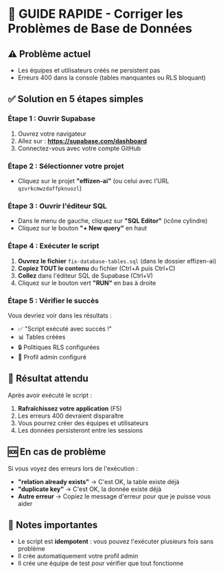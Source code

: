 # 🚀 GUIDE RAPIDE - Corriger les Problèmes de Base de Données

## ⚠️ Problème actuel
- Les équipes et utilisateurs créés ne persistent pas
- Erreurs 400 dans la console (tables manquantes ou RLS bloquant)

## ✅ Solution en 5 étapes simples

### Étape 1 : Ouvrir Supabase
1. Ouvrez votre navigateur
2. Allez sur : **https://supabase.com/dashboard**
3. Connectez-vous avec votre compte GitHub

### Étape 2 : Sélectionner votre projet
- Cliquez sur le projet **"effizen-ai"** (ou celui avec l'URL `qzvrkcmwzdaffpknuozl`)

### Étape 3 : Ouvrir l'éditeur SQL
- Dans le menu de gauche, cliquez sur **"SQL Editor"** (icône cylindre)
- Cliquez sur le bouton **"+ New query"** en haut

### Étape 4 : Exécuter le script
1. **Ouvrez le fichier** `fix-database-tables.sql` (dans le dossier effizen-ai)
2. **Copiez TOUT le contenu** du fichier (Ctrl+A puis Ctrl+C)
3. **Collez** dans l'éditeur SQL de Supabase (Ctrl+V)
4. Cliquez sur le bouton vert **"RUN"** en bas à droite

### Étape 5 : Vérifier le succès
Vous devriez voir dans les résultats :
- ✅ "Script exécuté avec succès !"
- 📊 Tables créées
- 🔒 Politiques RLS configurées
- 👤 Profil admin configuré

## 🎯 Résultat attendu
Après avoir exécuté le script :
1. **Rafraîchissez votre application** (F5)
2. Les erreurs 400 devraient disparaître
3. Vous pourrez créer des équipes et utilisateurs
4. Les données persisteront entre les sessions

## 🆘 En cas de problème
Si vous voyez des erreurs lors de l'exécution :
- **"relation already exists"** → C'est OK, la table existe déjà
- **"duplicate key"** → C'est OK, la donnée existe déjà
- **Autre erreur** → Copiez le message d'erreur pour que je puisse vous aider

## 📝 Notes importantes
- Le script est **idempotent** : vous pouvez l'exécuter plusieurs fois sans problème
- Il crée automatiquement votre profil admin
- Il crée une équipe de test pour vérifier que tout fonctionne